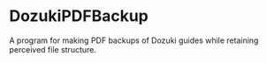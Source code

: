 # DozukiPDFBackup
A program for making PDF backups of Dozuki guides while retaining perceived file structure.
